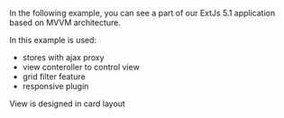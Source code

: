 In the following example, you can see a part of our ExtJs 5.1 application based on MVVM architecture.

In this example is used:
* stores with ajax proxy
* view conteroller to control view
* grid filter feature
* responsive plugin

View is designed in card layout
